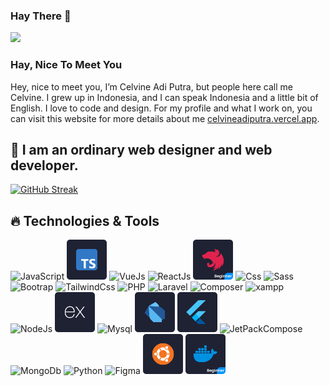 ### Hay There :wave:

![](https://visitor-badge.glitch.me/badge?page_id=celvineadiputra-dev.celvineadiputra-dev)

### Hay, Nice To Meet You
Hey, nice to meet you, I’m Celvine Adi Putra, but people here call me Celvine. I grew up in Indonesia, and I can speak Indonesia and a little bit of English. I love to code and design. For my profile and what I work on, you can visit this website for more details about me  <a href="https://celvineadiputra.vercel.app/">celvineadiputra.vercel.app</a>.
## :footprints: I am an ordinary web designer and web developer.

[![GitHub Streak](https://streak-stats.demolab.com?user=celvineadiputra-dev&theme=merko&date_format=j%20M%5B%20Y%5D)](https://git.io/streak-stats)

## 🔥 Technologies & Tools

<div>
  <img src="images/JS.svg" width="64px" height="64px" alt="JavaScript"/>
  <img src="images/Typescript.svg" width="64px" height="64px" alt="Typescript"/>
  <img src="images/Vue.svg" width="64px" height="64px" alt="VueJs"/>
  <img src="images/React.svg" width="64px" height="64px" alt="ReactJs"/>
  <img src="images/NestJs.svg" width="64px" height="64px" alt="NestJs"/>
  <img src="images/Css.svg" width="64px" height="64px" alt="Css"/>
  <img src="images/Sass.svg" width="64px" height="64px" alt="Sass"/>
  <img src="images/Bootstrap.svg" width="64px" height="64px" alt="Bootrap"/>
  <img src="images/Tailwindcss.svg" width="64px" height="64px" alt="TailwindCss"/>
  <img src="images/Php.svg" width="64px" height="64px" alt="PHP"/>
  <img src="images/Laravel.svg" width="64px" height="64px" alt="Laravel"/>
  <img src="images/Composer.svg" width="64px" height="64px" alt="Composer"/>
  <img src="images/Xampp.svg" width="64px" height="64px" alt="xampp"/>
  <img src="images/Node.svg" width="64px" height="64px" alt="NodeJs"/>
  <img src="images/Express.svg" width="64px" height="64px" alt="ExpressJs"/>
  <img src="images/Mysql.svg" width="64px" height="64px" alt="Mysql"/>
  <img src="images/Dart.svg" width="64px" height="64px" alt="Dart"/>
  <img src="images/Flutter.svg" width="64px" height="64px" alt="Flutter"/>
  <img src="images/JetpackCompose.svg" width="64px" height="64px" alt="JetPackCompose"/>
  <img src="images/Postman.svg" width="64px" height="64px" alt="MongoDb"/>
  <img src="images/Python.svg" width="64px" height="64px" alt="Python"/>
  <img src="images/Figma.svg" width="64px" height="64px" alt="Figma"/>
  <img src="images/Ubuntu.svg" width="64px" height="64px" alt="Ubuntu"/>
  <img src="images/Docker.svg" width="64px" height="64px" alt="Docker"/>
</div>
